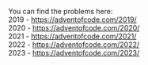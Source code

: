 You can find the problems here: <br>
2019 - https://adventofcode.com/2019/ <br>
2020 - https://adventofcode.com/2020/ <br>
2021 - https://adventofcode.com/2021/ <br>
2022 - https://adventofcode.com/2022/ <br>
2023 - https://adventofcode.com/2023/ <br>